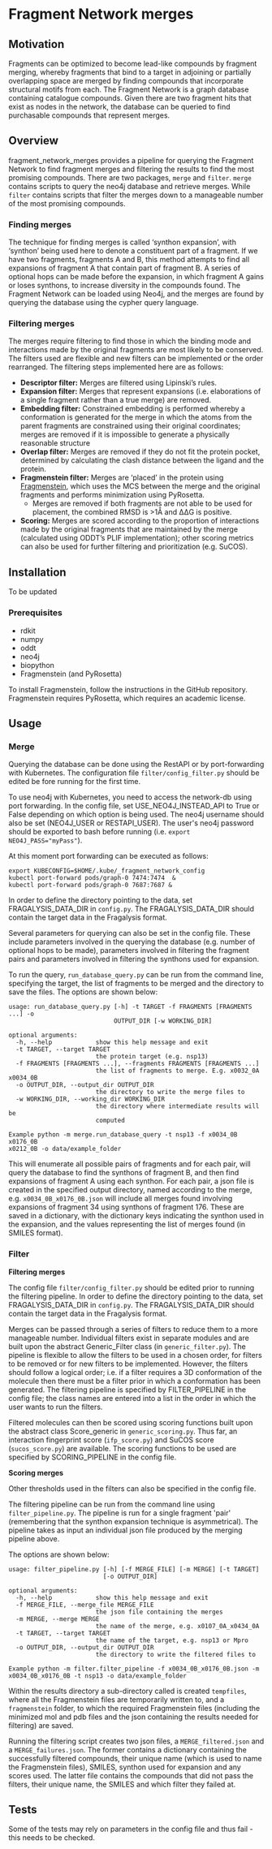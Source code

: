 # Fragment Network merges

## Motivation

Fragments can be optimized to become lead-like compounds by fragment merging, whereby fragments that bind to a target in adjoining or partially overlapping space are merged by finding compounds that incorporate structural motifs from each. The Fragment Network is a graph database containing catalogue compounds. Given there are two fragment hits that exist as nodes in the network, the database can be queried to find purchasable compounds that represent merges.

## Overview

fragment_network_merges provides a pipeline for querying the Fragment Network to find fragment merges and filtering the results to find the most promising compounds.
There are two packages, `merge` and `filter`. `merge` contains scripts to query the neo4j database and retrieve merges. While  `filter` contains scripts that filter the merges down to a manageable number of the most promising compounds.

### Finding merges
The technique for finding merges is called ‘synthon expansion’, with ‘synthon’ being used here to denote a constituent part of a fragment. If we have two fragments, fragments A and B, this method attempts to find all expansions of fragment A that contain part of fragment B. A series of optional hops can be made before the expansion, in which fragment A gains or loses synthons, to increase diversity in the compounds found. The Fragment Network can be loaded using Neo4j, and the merges are found by querying the database using the cypher query language. 

### Filtering merges
The merges require filtering to find those in which the binding mode and interactions made by the original fragments are most likely to be conserved. The filters used are flexible and new filters can be implemented or the order rearranged. The filtering steps implemented here are as follows:

* **Descriptor filter:** Merges are filtered using Lipinski’s rules.
* **Expansion filter:** Merges that represent expansions (i.e. elaborations of a single fragment rather than a true merge) are removed.
* **Embedding filter:** Constrained embedding is performed whereby a conformation is generated for the merge in which the atoms from the parent fragments are constrained using their original coordinates; merges are removed if it is impossible to generate a physically reasonable structure
* **Overlap filter:** Merges are removed if they do not fit the protein pocket, determined by calculating the clash distance between the ligand and the protein. 
* **Fragmenstein filter:** Merges are ‘placed’ in the protein using [Fragmenstein](https://github.com/matteoferla/Fragmenstein), which uses the MCS between the merge and the original fragments and performs minimization using PyRosetta.
  * Merges are removed if both fragments are not able to be used for placement, the combined RMSD is >1Å and ΔΔG is positive.
* **Scoring:** Merges are scored according to the proportion of interactions made by the original fragments that are maintained by the merge (calculated using ODDT’s PLIF implementation); other scoring metrics can also be used for further filtering and prioritization (e.g. SuCOS).

## Installation

To be updated

### Prerequisites

* rdkit
* numpy
* oddt
* neo4j
* biopython 
* Fragmenstein (and PyRosetta)

To install Fragmenstein, follow the instructions in the GitHub repository. Fragmenstein requires PyRosetta, which requires an academic license.
## Usage

### Merge

Querying the database can be done using the RestAPI or by port-forwarding with Kubernetes. The configuration file `filter/config_filter.py` should be edited be fore running for the first time.

To use neo4j with Kubernetes, you need to access the network-db using port forwarding. In the config file, set USE_NEO4J_INSTEAD_API to True or False depending on which option is being used. The neo4j username should also be set (NEO4J_USER or RESTAPI_USER). The user's neo4j password should be exported to bash before running (i.e. `export NEO4J_PASS="myPass"`).

At this moment port forwarding can be executed as follows:

```
export KUBECONFIG=$HOME/.kube/_fragment_network_config
kubectl port-forward pods/graph-0 7474:7474  &
kubectl port-forward pods/graph-0 7687:7687 &
```

In order to define the directory pointing to the data, set FRAGALYSIS_DATA_DIR in `config.py`. The FRAGALYSIS_DATA_DIR should contain the target data in the Fragalysis format.

Several parameters for querying can also be set in the config file. These include parameters involved in the querying the database (e.g. number of optional hops to be made), parameters involved in filtering the fragment pairs and parameters involved in filtering the synthons used for expansion.

To run the query, `run_database_query.py` can be run from the command line, specifying the target, the list of fragments to be merged and the directory to save the files. The options are shown below:

```
usage: run_database_query.py [-h] -t TARGET -f FRAGMENTS [FRAGMENTS ...] -o
                             OUTPUT_DIR [-w WORKING_DIR]

optional arguments:
  -h, --help            show this help message and exit
  -t TARGET, --target TARGET
                        the protein target (e.g. nsp13)
  -f FRAGMENTS [FRAGMENTS ...], --fragments FRAGMENTS [FRAGMENTS ...]
                        the list of fragments to merge. E.g. x0032_0A x0034_0B
  -o OUTPUT_DIR, --output_dir OUTPUT_DIR
                        the directory to write the merge files to
  -w WORKING_DIR, --working_dir WORKING_DIR
                        the directory where intermediate results will be
                        computed

Example python -m merge.run_database_query -t nsp13 -f x0034_0B x0176_0B
x0212_0B -o data/example_folder
```
This will enumerate all possible pairs of fragments and for each pair, will query the database to find the synthons of fragment B, and then find expansions of fragment A using each synthon. For each pair, a json file is created in the specified output directory, named according to the merge, e.g. `x0034_0B_x0176_0B.json` will include all merges found involving expansions of fragment 34 using synthons of fragment 176. These are saved in a dictionary, with the dictionary keys indicating the synthon used in the expansion, and the values representing the list of merges found (in SMILES format).

### Filter

**Filtering merges**

The config file `filter/config_filter.py` should be edited prior to running the filtering pipeline.
In order to define the directory pointing to the data, set FRAGALYSIS_DATA_DIR in `config.py`. The FRAGALYSIS_DATA_DIR should contain the target data in the Fragalysis format.

Merges can be passed through a series of filters to reduce them to a more manageable number. Individual filters exist in separate modules and are built upon the abstract Generic_Filter class (in `generic_filter.py`). 
The pipeline is flexible to allow the filters to be used in a chosen order, for filters to be removed or for new filters to be implemented. However, the filters should follow a logical order; i.e. if a filter requires a 3D conformation of the molecule then there must be a filter prior in which a conformation has been generated.
The filtering pipeline is specified by FILTER_PIPELINE in the config file; the class names are entered into a list in the order in which the user wants to run the filters.

Filtered molecules can then be scored using scoring functions built upon the abstract class Score_generic in `generic_scoring.py`. Thus far, an interaction fingerprint score (`ifp_score.py`) and SuCOS score (`sucos_score.py`) are available. 
The scoring functions to be used are specified by SCORING_PIPELINE in the config file.

**Scoring merges**

Other thresholds used in the filters can also be specified in the config file.

The filtering pipeline can be run from the command line using `filter_pipeline.py`. The pipeline is run for a single fragment 'pair' (remembering that the synthon expansion technique is asymmetrical). The pipeline takes as input an individual json file produced by the merging pipeline above.

The options are shown below:

```
usage: filter_pipeline.py [-h] [-f MERGE_FILE] [-m MERGE] [-t TARGET]
                          [-o OUTPUT_DIR]

optional arguments:
  -h, --help            show this help message and exit
  -f MERGE_FILE, --merge_file MERGE_FILE
                        the json file containing the merges
  -m MERGE, --merge MERGE
                        the name of the merge, e.g. x0107_0A_x0434_0A
  -t TARGET, --target TARGET
                        the name of the target, e.g. nsp13 or Mpro
  -o OUTPUT_DIR, --output_dir OUTPUT_DIR
                        the directory to write the filtered files to

Example python -m filter.filter_pipeline -f x0034_0B_x0176_0B.json -m
x0034_0B_x0176_0B -t nsp13 -o data/example_folder
```

Within the results directory a sub-directory called is created `tempfiles`, where all the Fragmenstein files are temporarily written to, and a `fragmenstein` folder, to which the required Fragmenstein files (including the minimized mol and pdb files and the json containing the results needed for filtering) are saved. 

Running the filtering script creates two json files, a `MERGE_filtered.json` and a `MERGE_failures.json`. The former contains a dictionary containing the successfully filtered compounds, their unique name (which is used to name the Fragmenstein files), SMILES, synthon used for expansion and any scores used. The latter file contains the compounds that did not pass the filters, their unique name, the SMILES and which filter they failed at. 

## Tests

Some of the tests may rely on parameters in the config file and thus fail - this needs to be checked.
